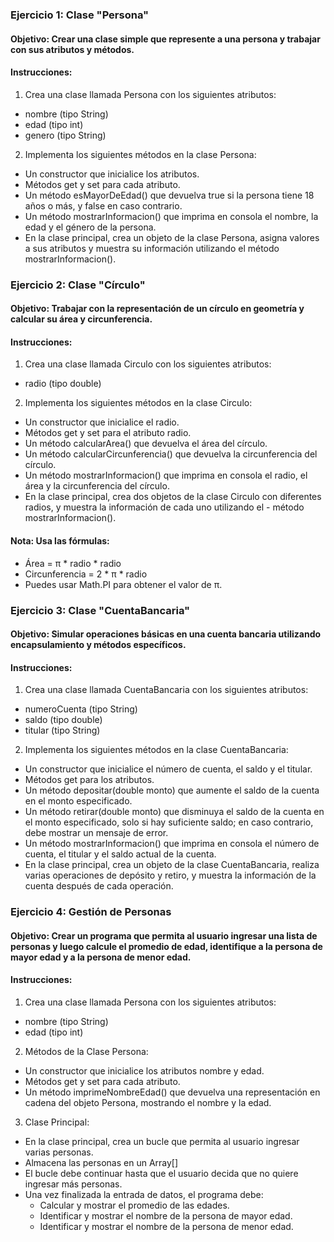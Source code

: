 ### Ejercicio 1: Clase "Persona"

#### Objetivo: Crear una clase simple que represente a una persona y trabajar con sus atributos y métodos.

#### Instrucciones:
1. Crea una clase llamada Persona con los siguientes atributos:
- nombre (tipo String)
- edad (tipo int)
- genero (tipo String)

2. Implementa los siguientes métodos en la clase Persona:
- Un constructor que inicialice los atributos.
- Métodos get y set para cada atributo.
- Un método esMayorDeEdad() que devuelva true si la persona tiene 18 años o más, y false en caso contrario.
- Un método mostrarInformacion() que imprima en consola el nombre, la edad y el género de la persona.
- En la clase principal, crea un objeto de la clase Persona, asigna valores a sus atributos y muestra su información utilizando el método mostrarInformacion().

### Ejercicio 2: Clase "Círculo"

#### Objetivo: Trabajar con la representación de un círculo en geometría y calcular su área y circunferencia.

#### Instrucciones:
1. Crea una clase llamada Circulo con los siguientes atributos:
- radio (tipo double)

2. Implementa los siguientes métodos en la clase Circulo:
- Un constructor que inicialice el radio.
- Métodos get y set para el atributo radio.
- Un método calcularArea() que devuelva el área del círculo.
- Un método calcularCircunferencia() que devuelva la circunferencia del círculo.
- Un método mostrarInformacion() que imprima en consola el radio, el área y la circunferencia del círculo.
- En la clase principal, crea dos objetos de la clase Circulo con diferentes radios, y muestra la información de cada uno utilizando el - método mostrarInformacion().

#### Nota: Usa las fórmulas:
- Área = π * radio * radio
- Circunferencia = 2 * π * radio
- Puedes usar Math.PI para obtener el valor de π.

### Ejercicio 3: Clase "CuentaBancaria"

#### Objetivo: Simular operaciones básicas en una cuenta bancaria utilizando encapsulamiento y métodos específicos.

#### Instrucciones:
1. Crea una clase llamada CuentaBancaria con los siguientes atributos:
- numeroCuenta (tipo String)
- saldo (tipo double)
- titular (tipo String)

2. Implementa los siguientes métodos en la clase CuentaBancaria:
- Un constructor que inicialice el número de cuenta, el saldo y el titular.
- Métodos get para los atributos.
- Un método depositar(double monto) que aumente el saldo de la cuenta en el monto especificado.
- Un método retirar(double monto) que disminuya el saldo de la cuenta en el monto especificado, solo si hay suficiente saldo; en caso contrario, debe mostrar un mensaje de error.
- Un método mostrarInformacion() que imprima en consola el número de cuenta, el titular y el saldo actual de la cuenta.
- En la clase principal, crea un objeto de la clase CuentaBancaria, realiza varias operaciones de depósito y retiro, y muestra la información de la cuenta después de cada operación.

### Ejercicio 4: Gestión de Personas

#### Objetivo: Crear un programa que permita al usuario ingresar una lista de personas y luego calcule el promedio de edad, identifique a la persona de mayor edad y a la persona de menor edad.

#### Instrucciones:

1. Crea una clase llamada Persona con los siguientes atributos:
- nombre (tipo String)
- edad (tipo int)

2. Métodos de la Clase Persona:
- Un constructor que inicialice los atributos nombre y edad.
- Métodos get y set para cada atributo.
- Un método imprimeNombreEdad() que devuelva una representación en cadena del objeto Persona, mostrando el nombre y la edad.

3. Clase Principal:
- En la clase principal, crea un bucle que permita al usuario ingresar varias personas.
- Almacena las personas en un Array[]
- El bucle debe continuar hasta que el usuario decida que no quiere ingresar más personas.
- Una vez finalizada la entrada de datos, el programa debe:
    - Calcular y mostrar el promedio de las edades.
    - Identificar y mostrar el nombre de la persona de mayor edad.
    - Identificar y mostrar el nombre de la persona de menor edad.
